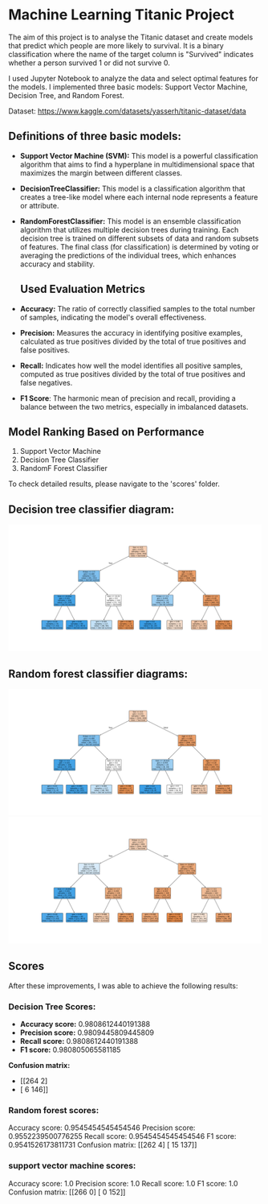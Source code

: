 # Machine Learning Titanic Project

The aim of this project is to analyse the Titanic dataset and create models that predict which people are more likely to survival. It is a binary classification where the name of the target column is "Survived" indicates whether a person survived 1 or did not survive 0.

I used Jupyter Notebook to analyze the data and select optimal features for the models. I implemented three basic models: Support Vector Machine, Decision Tree, and Random Forest.

Dataset: https://www.kaggle.com/datasets/yasserh/titanic-dataset/data
## Definitions of three basic models:

- **Support Vector Machine (SVM):**
  This model is a powerful classification algorithm that aims to find a hyperplane in multidimensional space that maximizes the margin between different classes.

- **DecisionTreeClassifier:**
  This model is a classification algorithm that creates a tree-like model where each internal node represents a feature or attribute.

- **RandomForestClassifier:**
  This model is an ensemble classification algorithm that utilizes multiple decision trees during training. Each decision tree is trained on different subsets of data and random subsets of features. The final class (for classification) is determined by voting or averaging the predictions of the individual trees, which enhances accuracy and stability.

  ## Used Evaluation Metrics
- **Accuracy:** The ratio of correctly classified samples to the total number of samples, indicating the model's overall effectiveness.
- **Precision:** Measures the accuracy in identifying positive examples, calculated as true positives divided by the total of true positives and false positives.
- **Recall:** Indicates how well the model identifies all positive samples, computed as true positives divided by the total of true positives and false negatives.
- **F1 Score**: The harmonic mean of precision and recall, providing a balance between the two metrics, especially in imbalanced datasets.

## Model Ranking Based on Performance

1. Support Vector Machine 
2. Decision Tree Classifier
3. RandomF Forest Classifier

To check detailed results, please navigate to the 'scores' folder.

## Decision tree classifier diagram: 

![Screenshot](https://github.com/kizokubanczyk/ML-Titanic/blob/main/Model_Performance/decision_tree/plot/decision_tree_plot.png)
## Random forest classifier diagrams: 

![Screenshot](https://github.com/kizokubanczyk/ML-Titanic/blob/main/Model_Performance/random_forest/plot/random_forest_plot.png0.png)
![Screenshot](https://github.com/kizokubanczyk/ML-Titanic/blob/main/Model_Performance/random_forest/plot/random_forest_plot.png2.png)

## Scores
After these improvements, I was able to achieve the following results:

### Decision Tree Scores:
- **Accuracy score:** 0.9808612440191388
- **Precision score:** 0.9809445809445809
- **Recall score:** 0.9808612440191388
- **F1 score:** 0.980805065581185

**Confusion matrix:**
- [[264 2] 
- [ 6 146]]

### Random forest scores:
Accuracy score: 0.9545454545454546
Precision score: 0.9552239500776255
Recall score: 0.9545454545454546
F1 score: 0.9541526173811731
Confusion matrix: 
[[262   4]
 [ 15 137]]

### support vector machine scores:
Accuracy score: 1.0
Precision score: 1.0
Recall score: 1.0
F1 score: 1.0
Confusion matrix: 
[[266   0]
 [  0 152]]
 


